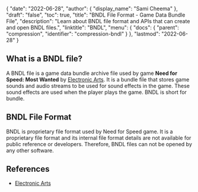 {
  "date": "2022-06-28",
  "author": {
    "display_name": "Sami Cheema"
  },
  "draft": "false",
  "toc": true,
  "title": "BNDL File Format - Game Data Bundle File",
  "description": "Learn about BNDL file format and APIs that can create and open BNDL files.",
  "linktitle": "BNDL",
  "menu": {
    "docs": {
      "parent": "compression",
      "identifier": "compression-bndl"
    }
  },
  "lastmod": "2022-06-28"
}

## What is a BNDL file?

A BNDL file is a game data bundle archive file used by game **Need for Speed: Most Wanted** by [Electronic Arts](https://www.ea.com/). It is a bundle file that stores game sounds and audio streams to be used for sound effects in the game. These sound effects are used when the player plays the game. BNDL is short for bundle.

## BNDL File Format

BNDL is proprietary file format used by Need for Speed game. It is a proprietary file format and its internal file format details are not available for public reference or developers. Therefore, BNDL files can not be opened by any other software.

## References

  * [Electronic Arts](https://www.ea.com/)
